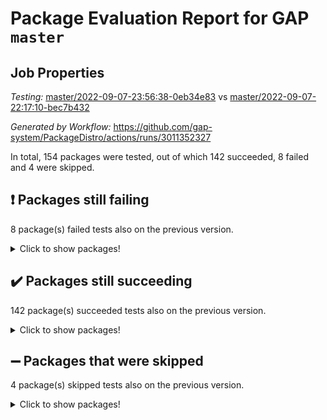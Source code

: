 # Package Evaluation Report for GAP `master`

## Job Properties

*Testing:* [master/2022-09-07-23:56:38-0eb34e83](https://github.com/gap-system/PackageDistro/blob/data/reports/master/2022-09-07-23:56:38-0eb34e83) vs [master/2022-09-07-22:17:10-bec7b432](https://github.com/gap-system/PackageDistro/blob/data/reports/master/2022-09-07-22:17:10-bec7b432)

*Generated by Workflow:* https://github.com/gap-system/PackageDistro/actions/runs/3011352327

In total, 154 packages were tested, out of which 142 succeeded, 8 failed and 4 were skipped.

## :exclamation: Packages still failing

8 package(s) failed tests also on the previous version.
<details><summary>Click to show packages!</summary>

- fr 2.4.10 [(failure)](https://github.com/gap-system/PackageDistro/runs/8239142466?check_suite_focus=true)
- groupoids 1.71 [(failure)](https://github.com/gap-system/PackageDistro/runs/8239143027?check_suite_focus=true)
- hap 1.47 [(failure)](https://github.com/gap-system/PackageDistro/runs/8239143241?check_suite_focus=true)
- packagemanager 1.3 [(failure)](https://github.com/gap-system/PackageDistro/runs/8239147003?check_suite_focus=true)
- rcwa 4.7.0 [(failure)](https://github.com/gap-system/PackageDistro/runs/8239147835?check_suite_focus=true)
- recog 1.3.2 [(failure)](https://github.com/gap-system/PackageDistro/runs/8239147974?check_suite_focus=true)
- semigroups 5.0.2 [(failure)](https://github.com/gap-system/PackageDistro/runs/8239148588?check_suite_focus=true)
- xmod 2.88 [(failure)](https://github.com/gap-system/PackageDistro/runs/8239150602?check_suite_focus=true)
</details>

## :heavy_check_mark: Packages still succeeding

142 package(s) succeeded tests also on the previous version.
<details><summary>Click to show packages!</summary>

- 4ti2interface 2022.08-03 [(success)](https://github.com/gap-system/PackageDistro/runs/8239139275?check_suite_focus=true)
- ace 5.5 [(success)](https://github.com/gap-system/PackageDistro/runs/8239139343?check_suite_focus=true)
- aclib 1.3.2 [(success)](https://github.com/gap-system/PackageDistro/runs/8239139416?check_suite_focus=true)
- agt 0.2 [(success)](https://github.com/gap-system/PackageDistro/runs/8239139473?check_suite_focus=true)
- alnuth 3.2.1 [(success)](https://github.com/gap-system/PackageDistro/runs/8239139574?check_suite_focus=true)
- anupq 3.2.6 [(success)](https://github.com/gap-system/PackageDistro/runs/8239139686?check_suite_focus=true)
- atlasrep 2.1.5 [(success)](https://github.com/gap-system/PackageDistro/runs/8239139742?check_suite_focus=true)
- autodoc 2022.07.10 [(success)](https://github.com/gap-system/PackageDistro/runs/8239139811?check_suite_focus=true)
- automata 1.15 [(success)](https://github.com/gap-system/PackageDistro/runs/8239139885?check_suite_focus=true)
- automgrp 1.3.2 [(success)](https://github.com/gap-system/PackageDistro/runs/8239139965?check_suite_focus=true)
- autpgrp 1.11 [(success)](https://github.com/gap-system/PackageDistro/runs/8239140031?check_suite_focus=true)
- cap 2022.09-08 [(success)](https://github.com/gap-system/PackageDistro/runs/8239140117?check_suite_focus=true)
- caratinterface 2.3.4 [(success)](https://github.com/gap-system/PackageDistro/runs/8239140192?check_suite_focus=true)
- cddinterface 2022.08.11 [(success)](https://github.com/gap-system/PackageDistro/runs/8239140265?check_suite_focus=true)
- circle 1.6.5 [(success)](https://github.com/gap-system/PackageDistro/runs/8239140370?check_suite_focus=true)
- classicpres 1.22 [(success)](https://github.com/gap-system/PackageDistro/runs/8239140463?check_suite_focus=true)
- cohomolo 1.6.10 [(success)](https://github.com/gap-system/PackageDistro/runs/8239140569?check_suite_focus=true)
- congruence 1.2.4 [(success)](https://github.com/gap-system/PackageDistro/runs/8239140653?check_suite_focus=true)
- corelg 1.56 [(success)](https://github.com/gap-system/PackageDistro/runs/8239140730?check_suite_focus=true)
- crime 1.6 [(success)](https://github.com/gap-system/PackageDistro/runs/8239140778?check_suite_focus=true)
- crisp 1.4.5 [(success)](https://github.com/gap-system/PackageDistro/runs/8239140853?check_suite_focus=true)
- crypting 0.10 [(success)](https://github.com/gap-system/PackageDistro/runs/8239140912?check_suite_focus=true)
- cryst 4.1.25 [(success)](https://github.com/gap-system/PackageDistro/runs/8239140978?check_suite_focus=true)
- crystcat 1.1.10 [(success)](https://github.com/gap-system/PackageDistro/runs/8239141041?check_suite_focus=true)
- ctbllib 1.3.4 [(success)](https://github.com/gap-system/PackageDistro/runs/8239141126?check_suite_focus=true)
- cubefree 1.19 [(success)](https://github.com/gap-system/PackageDistro/runs/8239141201?check_suite_focus=true)
- curlinterface 2.2.3 [(success)](https://github.com/gap-system/PackageDistro/runs/8239141254?check_suite_focus=true)
- cvec 2.7.6 [(success)](https://github.com/gap-system/PackageDistro/runs/8239141330?check_suite_focus=true)
- datastructures 0.2.7 [(success)](https://github.com/gap-system/PackageDistro/runs/8239141418?check_suite_focus=true)
- deepthought 1.0.5 [(success)](https://github.com/gap-system/PackageDistro/runs/8239141497?check_suite_focus=true)
- design 1.7 [(success)](https://github.com/gap-system/PackageDistro/runs/8239141557?check_suite_focus=true)
- difsets 2.3.1 [(success)](https://github.com/gap-system/PackageDistro/runs/8239141637?check_suite_focus=true)
- digraphs 1.5.3 [(success)](https://github.com/gap-system/PackageDistro/runs/8239141702?check_suite_focus=true)
- edim 1.3.5 [(success)](https://github.com/gap-system/PackageDistro/runs/8239141796?check_suite_focus=true)
- example 4.3.2 [(success)](https://github.com/gap-system/PackageDistro/runs/8239141878?check_suite_focus=true)
- examplesforhomalg 2022.08-04 [(success)](https://github.com/gap-system/PackageDistro/runs/8239141949?check_suite_focus=true)
- factint 1.6.3 [(success)](https://github.com/gap-system/PackageDistro/runs/8239142019?check_suite_focus=true)
- ferret 1.0.8 [(success)](https://github.com/gap-system/PackageDistro/runs/8239142071?check_suite_focus=true)
- fga 1.4.0 [(success)](https://github.com/gap-system/PackageDistro/runs/8239142131?check_suite_focus=true)
- fining 1.5 [(success)](https://github.com/gap-system/PackageDistro/runs/8239142187?check_suite_focus=true)
- float 1.0.3 [(success)](https://github.com/gap-system/PackageDistro/runs/8239142251?check_suite_focus=true)
- format 1.4.3 [(success)](https://github.com/gap-system/PackageDistro/runs/8239142302?check_suite_focus=true)
- forms 1.2.8 [(success)](https://github.com/gap-system/PackageDistro/runs/8239142371?check_suite_focus=true)
- fplsa 1.2.5 [(success)](https://github.com/gap-system/PackageDistro/runs/8239142415?check_suite_focus=true)
- francy 1.2.5 [(success)](https://github.com/gap-system/PackageDistro/runs/8239142518?check_suite_focus=true)
- fwtree 1.3 [(success)](https://github.com/gap-system/PackageDistro/runs/8239142556?check_suite_focus=true)
- gapdoc 1.6.6 [(success)](https://github.com/gap-system/PackageDistro/runs/8239142612?check_suite_focus=true)
- gauss 2022.09-01 [(success)](https://github.com/gap-system/PackageDistro/runs/8239142656?check_suite_focus=true)
- gaussforhomalg 2022.08-03 [(success)](https://github.com/gap-system/PackageDistro/runs/8239142701?check_suite_focus=true)
- gbnp 1.0.5 [(success)](https://github.com/gap-system/PackageDistro/runs/8239142754?check_suite_focus=true)
- generalizedmorphismsforcap 2022.08-01 [(success)](https://github.com/gap-system/PackageDistro/runs/8239142790?check_suite_focus=true)
- genss 1.6.7 [(success)](https://github.com/gap-system/PackageDistro/runs/8239142836?check_suite_focus=true)
- gradedmodules 2022.09-01 [(success)](https://github.com/gap-system/PackageDistro/runs/8239142874?check_suite_focus=true)
- gradedringforhomalg 2022.08-02 [(success)](https://github.com/gap-system/PackageDistro/runs/8239142919?check_suite_focus=true)
- grape 4.8.5 [(success)](https://github.com/gap-system/PackageDistro/runs/8239142982?check_suite_focus=true)
- grpconst 2.6.2 [(success)](https://github.com/gap-system/PackageDistro/runs/8239143073?check_suite_focus=true)
- guarana 0.96.3 [(success)](https://github.com/gap-system/PackageDistro/runs/8239143121?check_suite_focus=true)
- guava 3.17 [(success)](https://github.com/gap-system/PackageDistro/runs/8239143178?check_suite_focus=true)
- hapcryst 0.1.15 [(success)](https://github.com/gap-system/PackageDistro/runs/8239143337?check_suite_focus=true)
- hecke 1.5.3 [(success)](https://github.com/gap-system/PackageDistro/runs/8239143455?check_suite_focus=true)
- help 3.5 [(success)](https://github.com/gap-system/PackageDistro/runs/8239143545?check_suite_focus=true)
- homalg 2022.08-04 [(success)](https://github.com/gap-system/PackageDistro/runs/8239143612?check_suite_focus=true)
- homalgtocas 2022.09-01 [(success)](https://github.com/gap-system/PackageDistro/runs/8239143682?check_suite_focus=true)
- idrel 2.44 [(success)](https://github.com/gap-system/PackageDistro/runs/8239143765?check_suite_focus=true)
- images 1.3.1 [(success)](https://github.com/gap-system/PackageDistro/runs/8239143876?check_suite_focus=true)
- intpic 0.3.0 [(success)](https://github.com/gap-system/PackageDistro/runs/8239143952?check_suite_focus=true)
- io 4.7.2 [(success)](https://github.com/gap-system/PackageDistro/runs/8239144057?check_suite_focus=true)
- io_forhomalg 2022.09-01 [(success)](https://github.com/gap-system/PackageDistro/runs/8239144179?check_suite_focus=true)
- irredsol 1.4.3 [(success)](https://github.com/gap-system/PackageDistro/runs/8239144258?check_suite_focus=true)
- json 2.1.0 [(success)](https://github.com/gap-system/PackageDistro/runs/8239144337?check_suite_focus=true)
- jupyterkernel 1.4.1 [(success)](https://github.com/gap-system/PackageDistro/runs/8239144426?check_suite_focus=true)
- jupyterviz 1.5.6 [(success)](https://github.com/gap-system/PackageDistro/runs/8239144530?check_suite_focus=true)
- kan 1.34 [(success)](https://github.com/gap-system/PackageDistro/runs/8239144644?check_suite_focus=true)
- kbmag 1.5.9 [(success)](https://github.com/gap-system/PackageDistro/runs/8239144726?check_suite_focus=true)
- laguna 3.9.5 [(success)](https://github.com/gap-system/PackageDistro/runs/8239144820?check_suite_focus=true)
- liealgdb 2.2.1 [(success)](https://github.com/gap-system/PackageDistro/runs/8239144891?check_suite_focus=true)
- liepring 2.7 [(success)](https://github.com/gap-system/PackageDistro/runs/8239144969?check_suite_focus=true)
- liering 2.4.2 [(success)](https://github.com/gap-system/PackageDistro/runs/8239145055?check_suite_focus=true)
- linearalgebraforcap 2022.09-05 [(success)](https://github.com/gap-system/PackageDistro/runs/8239145156?check_suite_focus=true)
- localizeringforhomalg 2022.09-01 [(success)](https://github.com/gap-system/PackageDistro/runs/8239145237?check_suite_focus=true)
- loops 3.4.2 [(success)](https://github.com/gap-system/PackageDistro/runs/8239145333?check_suite_focus=true)
- lpres 1.0.3 [(success)](https://github.com/gap-system/PackageDistro/runs/8239145435?check_suite_focus=true)
- majoranaalgebras 1.4 [(success)](https://github.com/gap-system/PackageDistro/runs/8239145543?check_suite_focus=true)
- mapclass 1.4.5 [(success)](https://github.com/gap-system/PackageDistro/runs/8239145628?check_suite_focus=true)
- matgrp 0.70 [(success)](https://github.com/gap-system/PackageDistro/runs/8239145724?check_suite_focus=true)
- matricesforhomalg 2022.09-01 [(success)](https://github.com/gap-system/PackageDistro/runs/8239145821?check_suite_focus=true)
- modisom 2.5.3 [(success)](https://github.com/gap-system/PackageDistro/runs/8239145885?check_suite_focus=true)
- modulepresentationsforcap 2022.08-03 [(success)](https://github.com/gap-system/PackageDistro/runs/8239145950?check_suite_focus=true)
- modules 2022.09-01 [(success)](https://github.com/gap-system/PackageDistro/runs/8239146023?check_suite_focus=true)
- monoidalcategories 2022.09-02 [(success)](https://github.com/gap-system/PackageDistro/runs/8239146103?check_suite_focus=true)
- nconvex 2022.08-01 [(success)](https://github.com/gap-system/PackageDistro/runs/8239146189?check_suite_focus=true)
- nilmat 1.4.2 [(success)](https://github.com/gap-system/PackageDistro/runs/8239146319?check_suite_focus=true)
- nock 1.5 [(success)](https://github.com/gap-system/PackageDistro/runs/8239146443?check_suite_focus=true)
- normalizinterface 1.3.4 [(success)](https://github.com/gap-system/PackageDistro/runs/8239146538?check_suite_focus=true)
- nq 2.5.8 [(success)](https://github.com/gap-system/PackageDistro/runs/8239146650?check_suite_focus=true)
- numericalsgps 1.3.1 [(success)](https://github.com/gap-system/PackageDistro/runs/8239146738?check_suite_focus=true)
- openmath 11.5.1 [(success)](https://github.com/gap-system/PackageDistro/runs/8239146850?check_suite_focus=true)
- orb 4.8.5 [(success)](https://github.com/gap-system/PackageDistro/runs/8239146939?check_suite_focus=true)
- patternclass 2.4.2 [(success)](https://github.com/gap-system/PackageDistro/runs/8239147056?check_suite_focus=true)
- permut 2.0.4 [(success)](https://github.com/gap-system/PackageDistro/runs/8239147110?check_suite_focus=true)
- polenta 1.3.10 [(success)](https://github.com/gap-system/PackageDistro/runs/8239147211?check_suite_focus=true)
- polymaking 0.8.6 [(success)](https://github.com/gap-system/PackageDistro/runs/8239147286?check_suite_focus=true)
- primgrp 3.4.2 [(success)](https://github.com/gap-system/PackageDistro/runs/8239147355?check_suite_focus=true)
- profiling 2.5.0 [(success)](https://github.com/gap-system/PackageDistro/runs/8239147485?check_suite_focus=true)
- qpa 1.34 [(success)](https://github.com/gap-system/PackageDistro/runs/8239147576?check_suite_focus=true)
- quagroup 1.8.3 [(success)](https://github.com/gap-system/PackageDistro/runs/8239147708?check_suite_focus=true)
- radiroot 2.9 [(success)](https://github.com/gap-system/PackageDistro/runs/8239147767?check_suite_focus=true)
- rds 1.8 [(success)](https://github.com/gap-system/PackageDistro/runs/8239147897?check_suite_focus=true)
- repndecomp 1.2.1 [(success)](https://github.com/gap-system/PackageDistro/runs/8239148053?check_suite_focus=true)
- repsn 3.1.0 [(success)](https://github.com/gap-system/PackageDistro/runs/8239148132?check_suite_focus=true)
- resclasses 4.7.3 [(success)](https://github.com/gap-system/PackageDistro/runs/8239148217?check_suite_focus=true)
- ringsforhomalg 2022.08-04 [(success)](https://github.com/gap-system/PackageDistro/runs/8239148297?check_suite_focus=true)
- sco 2022.09-01 [(success)](https://github.com/gap-system/PackageDistro/runs/8239148389?check_suite_focus=true)
- scscp 2.3.1 [(success)](https://github.com/gap-system/PackageDistro/runs/8239148470?check_suite_focus=true)
- sglppow 2.2 [(success)](https://github.com/gap-system/PackageDistro/runs/8239148656?check_suite_focus=true)
- sgpviz 0.999.5 [(success)](https://github.com/gap-system/PackageDistro/runs/8239148719?check_suite_focus=true)
- simpcomp 2.1.14 [(success)](https://github.com/gap-system/PackageDistro/runs/8239148838?check_suite_focus=true)
- singular 2020.12.18 [(success)](https://github.com/gap-system/PackageDistro/runs/8239148902?check_suite_focus=true)
- sla 1.5.3 [(success)](https://github.com/gap-system/PackageDistro/runs/8239148982?check_suite_focus=true)
- smallgrp 1.5 [(success)](https://github.com/gap-system/PackageDistro/runs/8239149043?check_suite_focus=true)
- smallsemi 0.6.13 [(success)](https://github.com/gap-system/PackageDistro/runs/8239149109?check_suite_focus=true)
- sonata 2.9.4 [(success)](https://github.com/gap-system/PackageDistro/runs/8239149181?check_suite_focus=true)
- sophus 1.27 [(success)](https://github.com/gap-system/PackageDistro/runs/8239149295?check_suite_focus=true)
- spinsym 1.5.2 [(success)](https://github.com/gap-system/PackageDistro/runs/8239149369?check_suite_focus=true)
- standardff 0.9.4 [(success)](https://github.com/gap-system/PackageDistro/runs/8239149422?check_suite_focus=true)
- symbcompcc 1.3.2 [(success)](https://github.com/gap-system/PackageDistro/runs/8239149496?check_suite_focus=true)
- thelma 1.3 [(success)](https://github.com/gap-system/PackageDistro/runs/8239149551?check_suite_focus=true)
- tomlib 1.2.9 [(success)](https://github.com/gap-system/PackageDistro/runs/8239149633?check_suite_focus=true)
- toolsforhomalg 2022.09-04 [(success)](https://github.com/gap-system/PackageDistro/runs/8239149719?check_suite_focus=true)
- toric 1.9.5 [(success)](https://github.com/gap-system/PackageDistro/runs/8239149802?check_suite_focus=true)
- toricvarieties 2022.07.13 [(success)](https://github.com/gap-system/PackageDistro/runs/8239149906?check_suite_focus=true)
- transgrp 3.6.3 [(success)](https://github.com/gap-system/PackageDistro/runs/8239149977?check_suite_focus=true)
- ugaly 4.0.3 [(success)](https://github.com/gap-system/PackageDistro/runs/8239150057?check_suite_focus=true)
- unipot 1.5 [(success)](https://github.com/gap-system/PackageDistro/runs/8239150148?check_suite_focus=true)
- unitlib 4.1.0 [(success)](https://github.com/gap-system/PackageDistro/runs/8239150211?check_suite_focus=true)
- utils 0.76 [(success)](https://github.com/gap-system/PackageDistro/runs/8239150313?check_suite_focus=true)
- uuid 0.7 [(success)](https://github.com/gap-system/PackageDistro/runs/8239150378?check_suite_focus=true)
- walrus 0.9991 [(success)](https://github.com/gap-system/PackageDistro/runs/8239150437?check_suite_focus=true)
- wedderga 4.10.2 [(success)](https://github.com/gap-system/PackageDistro/runs/8239150534?check_suite_focus=true)
- xmodalg 1.22 [(success)](https://github.com/gap-system/PackageDistro/runs/8239150682?check_suite_focus=true)
- yangbaxter 0.10.1 [(success)](https://github.com/gap-system/PackageDistro/runs/8239150767?check_suite_focus=true)
- zeromqinterface 0.14 [(success)](https://github.com/gap-system/PackageDistro/runs/8239150838?check_suite_focus=true)
</details>

## :heavy_minus_sign: Packages that were skipped

4 package(s) skipped tests also on the previous version.
<details><summary>Click to show packages!</summary>

- browse 1.8.14 [(skipped)](https://github.com/gap-system/PackageDistro/runs/8239004492?check_suite_focus=true)
- itc 1.5.1 [(skipped)](https://github.com/gap-system/PackageDistro/runs/8239004492?check_suite_focus=true)
- polycyclic 2.16 [(skipped)](https://github.com/gap-system/PackageDistro/runs/8239004492?check_suite_focus=true)
- xgap 4.31 [(skipped)](https://github.com/gap-system/PackageDistro/runs/8239004492?check_suite_focus=true)
</details>

